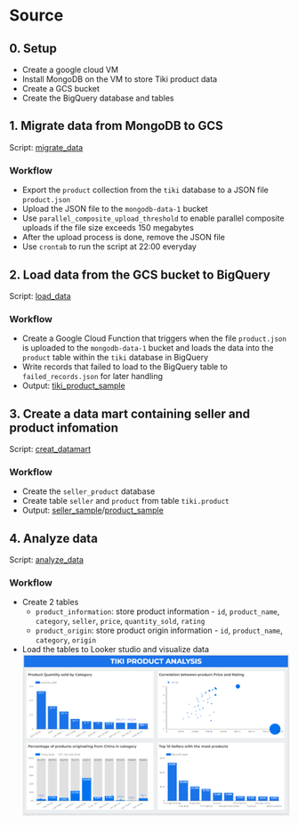 # Source

## 0. Setup
- Create a google cloud VM
- Install MongoDB on the VM to store Tiki product data
- Create a GCS bucket
- Create the BigQuery database and tables

## 1. Migrate data from MongoDB to GCS
Script: [migrate_data](src/migrate_data.sh)
### Workflow
- Export the `product` collection from the `tiki` database to a JSON file `product.json`
- Upload the JSON file to the `mongodb-data-1` bucket
- Use `parallel_composite_upload_threshold` to enable parallel composite uploads if the file size exceeds 150 megabytes
- After the upload process is done, remove the JSON file
- Use `crontab` to run the script at 22:00 everyday

## 2. Load data from the GCS bucket to BigQuery
Script: [load_data](src/load_data.py)
### Workflow
- Create a Google Cloud Function that triggers when the file `product.json` is uploaded to the `mongodb-data-1` bucket and loads the data into the `product` table within the `tiki` database in BigQuery
- Write records that failed to load to the BigQuery table to `failed_records.json` for later handling
- Output: [tiki_product_sample](data/processed_data/migrated_data)

## 3. Create a data mart containing seller and product infomation
Script: [creat_datamart](src/create_datamart.sql)
### Workflow
- Create the `seller_product` database
- Create table `seller` and `product` from table `tiki.product`
- Output: [seller_sample](data/processed_data/datamart/seller.csv)/[product_sample](data/processed_data/datamart/product.csv)

## 4. Analyze data
Script: [analyze_data](src/analyze_data.sql)
### Workflow
- Create 2 tables
  - `product_information`: store product information - `id`, `product_name`, `category`, `seller`, `price`, `quantity_sold`, `rating`
  - `product_origin`:  store product origin information - `id`, `product_name`, `category`, `origin`
- Load the tables to Looker studio and visualize data
![Alt text](data/processed_data/analysis/product_analysis.PNG)
